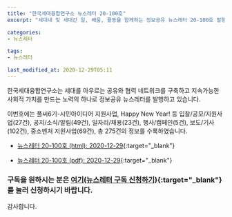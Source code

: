```yaml
---
title: "한국세대융합연구소 뉴스레터 20-100호"
excerpt: "세대내 및 세대간 일, 배움, 활동을 함께하는 정보공유 뉴스레터 20-100호 발행" 

categories:
- 뉴스레터

tags:
- 뉴스레터

last_modified_at: 2020-12-29T05:11
---
```


한국세대융합연구소는 세대를 아우르는 공유와 협력 네트워크를 구축하고 지속가능한 사회적 가치를 만드는 노력의 하나로 정보공유 뉴스레터를 발행하고 있습니다.

이번호에는 풀씨6기-시민아이디어 지원사업, Happy New Year! 등 입찰/공모/지원사업(27건), 공지/소식/알림(49건), 일자리/채용(23건), 행사/캠페인(5건), 보도/기사(102건), 중소벤처 지원사업(69건), 총 275건의 정보를 수록하였습니다.

* [뉴스레터 20-100호 (html): 2020-12-29](https://gcrcenter.github.io/assets/htmls/gcrc_news_letter_20201229.html){:target="_blank"}

* [뉴스레터 20-100호 (pdf): 2020-12-29](https://gcrcenter.github.io/assets/pdfs/news_letter_20201229.pdf){:target="_blank"}


### 구독을 원하시는 분은 [여기(뉴스레터 구독 신청하기)](https://forms.gle/MJ5gVHCdunBXXWVB7){:target="_blank"} 를 눌러 신청하시기 바랍니다.


감사합니다.